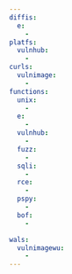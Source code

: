 ```yaml
---
diffis:
  e:
    -
platfs:
  vulnhub:
    -
curls:
  vulnimage:
    -
functions:
  unix:
    -
  e:
    -
  vulnhub:
    -
  fuzz:
    -
  sqli:
    -
  rce:
    -
  pspy:
    -
  bof:
    -

wals:
  vulnimagewu:
    -
---
```

